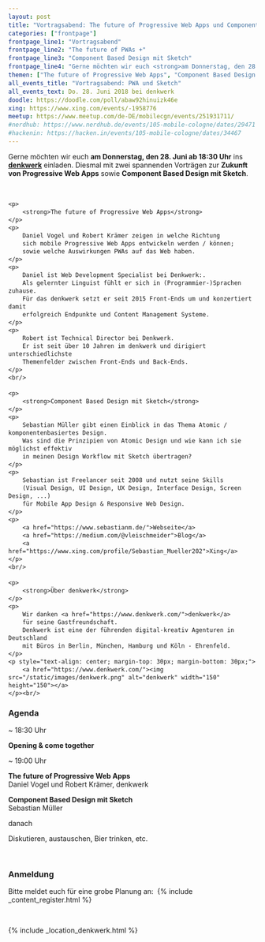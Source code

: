 ```yaml
---
layout: post
title: "Vortragsabend: The future of Progressive Web Apps und Component Based Design mit Sketch"
categories: ["frontpage"]
frontpage_line1: "Vortragsabend"
frontpage_line2: "The future of PWAs +"
frontpage_line3: "Component Based Design mit Sketch"
frontpage_line4: "Gerne möchten wir euch <strong>am Donnerstag, den 28. Juni ab 18:30 Uhr</strong> ins <strong>denkwerk</strong> einladen. Diesmal mit zwei spannenden Vorträgen zur <strong>Zukunft von Progressive Web Apps</strong> sowie <strong>Component Based Design mit Sketch</strong>."
themen: ["The future of Progressive Web Apps", "Component Based Design mit Sketch"]
all_events_title: "Vortragsabend: PWA und Sketch"
all_events_text: Do. 28. Juni 2018 bei denkwerk
doodle: https://doodle.com/poll/abaw92hinuizk46e
xing: https://www.xing.com/events/-1958776
meetup: https://www.meetup.com/de-DE/mobilecgn/events/251931711/
#nerdhub: https://www.nerdhub.de/events/105-mobile-cologne/dates/29471
#hackenin: https://hacken.in/events/105-mobile-cologne/dates/34467
---
```


<div class="container span-13">
	<p>
		Gerne möchten wir euch
		<strong>am Donnerstag, den 28. Juni ab 18:30 Uhr</strong> ins
		<a href="https://www.denkwerk.com/"><strong>denkwerk</strong></a> einladen.
		Diesmal mit zwei spannenden Vorträgen zur
		<strong>Zukunft von Progressive Web Apps</strong> sowie
		<strong>Component Based Design mit Sketch</strong>.
	</p>
	<br/>

	<p>
		<strong>The future of Progressive Web Apps</strong>
	</p>
	<p>
		Daniel Vogel und Robert Krämer zeigen in welche Richtung
		sich mobile Progressive Web Apps entwickeln werden / können;
		sowie welche Auswirkungen PWAs auf das Web haben.
	</p>
	<p>
		Daniel ist Web Development Specialist bei Denkwerk:.
		Als gelernter Linguist fühlt er sich in (Programmier-)Sprachen zuhause.
		Für das denkwerk setzt er seit 2015 Front-Ends um und konzertiert damit
		erfolgreich Endpunkte und Content Management Systeme.
	</p>
	<p>
		Robert ist Technical Director bei Denkwerk.
		Er ist seit über 10 Jahren im denkwerk und dirigiert unterschiedlichste
		Themenfelder zwischen Front-Ends und Back-Ends. 
	</p>
	<br/>

	<p>
		<strong>Component Based Design mit Sketch</strong>
	</p>
	<p>
		Sebastian Müller gibt einen Einblick in das Thema Atomic / komponentenbasiertes Design.
		Was sind die Prinzipien von Atomic Design und wie kann ich sie möglichst effektiv
		in meinen Design Workflow mit Sketch übertragen?
	</p>
	<p>
		Sebastian ist Freelancer seit 2008 und nutzt seine Skills
		(Visual Design, UI Design, UX Design, Interface Design, Screen Design, ...)
		für Mobile App Design & Responsive Web Design.
	</p>
	<p>
		<a href="https://www.sebastianm.de/">Webseite</a>
		<a href="https://medium.com/@vleischmeider">Blog</a>
		<a href="https://www.xing.com/profile/Sebastian_Mueller202">Xing</a>
	</p>
	<br/>

	<p>
		<strong>Über denkwerk</strong>
	</p>
	<p>
		Wir danken <a href="https://www.denkwerk.com/">denkwerk</a>
		für seine Gastfreundschaft.
		Denkwerk ist eine der führenden digital-kreativ Agenturen in Deutschland
		mit Büros in Berlin, München, Hamburg und Köln - Ehrenfeld.
	</p>
	<p style="text-align: center; margin-top: 30px; margin-bottom: 30px;">
		<a href="https://www.denkwerk.com/"><img src="/static/images/denkwerk.png" alt="denkwerk" width="150" height="150"></a>
	</p><br/>

</div>
<div class="clearfix"></div>

<h3>Agenda</h3>
<div class="container span-15 last clear">
	<div class="span-2"><p>~ 18:30 Uhr</p></div>
	<div class="span-13 last">
        <p>
            <strong>Opening &amp; come together</strong>
        </p>
    </div>
	<div class="span-2"><p>~ 19:00 Uhr</p></div>
	<div class="span-13 last">
		<p>
			<strong>The future of Progressive Web Apps</strong><br/>
			Daniel Vogel und Robert Krämer, denkwerk
		</p>
		<p>
			<strong>Component Based Design mit Sketch</strong><br/>
			Sebastian Müller
		</p>
	</div>
	<div class="span-2"><p>danach</p></div>
	<div class="span-13 last">
		<p>
			Diskutieren, austauschen, Bier trinken, etc.
		</p>
	</div>
</div>
<div class="clearfix"></div><br/>

<h3>Anmeldung</h3>
<p>
	Bitte meldet euch für eine grobe Planung an:&nbsp;
	{% include _content_register.html %}
</p><br/>

{% include _location_denkwerk.html %}
